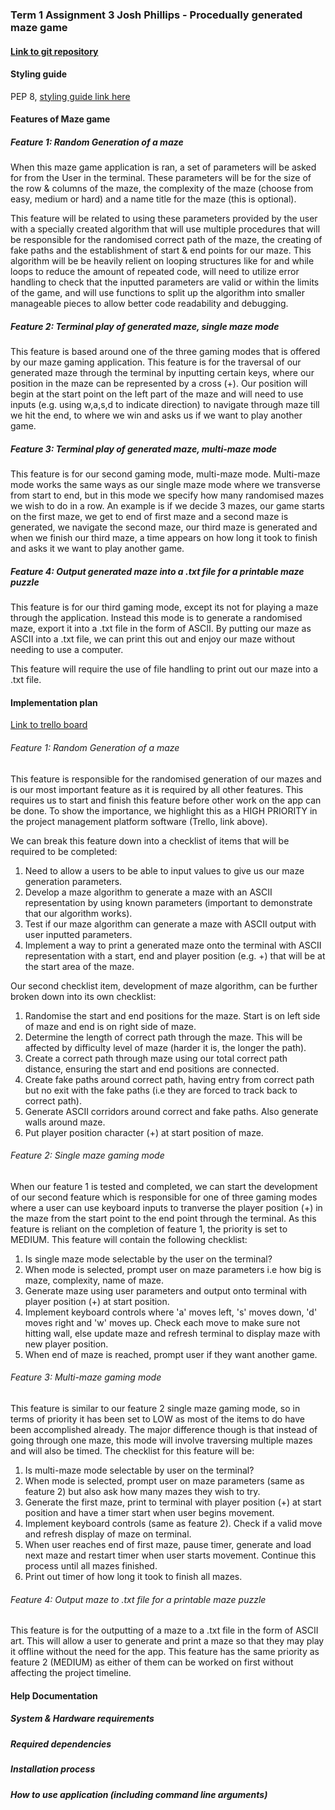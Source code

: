 ### Term 1 Assignment 3 Josh Phillips - Procedually generated maze game

#### [Link to git repository](https://github.com/jophc1/JoshuaPhillips_T1A3)

#### Styling guide
PEP 8, [styling guide link here](https://peps.python.org/pep-0008/)

#### Features of Maze game

##### Feature 1: Random Generation of a maze
When this maze game application is ran, a set of parameters will be asked for from the User in the terminal. These parameters will be for the size of the row & columns of the maze, the complexity of the maze (choose from easy, medium or hard) and a name title for the maze (this is optional).   

This feature will be related to using these parameters provided by the user with a specially created algorithm that will use multiple procedures that will be responsible for the randomised correct path of the maze, the creating of fake paths and the establishment of start & end points for our maze. This algorithm will be be heavily relient on looping structures like for and while loops to reduce the amount of repeated code, will need to utilize error handling to check that the inputted parameters are valid or within the limits of the game, and will use functions to split up the algorithm into smaller manageable pieces to allow better code readability and debugging.

##### Feature 2: Terminal play of generated maze, single maze mode
This feature is based around one of the three gaming modes that is offered by our maze gaming application. This feature is for the traversal of our generated maze through the terminal by inputting certain keys, where our position in the maze can be represented by a cross (+). Our position will begin at the start point on the left part of the maze and will need to use inputs (e.g. using w,a,s,d to indicate direction) to navigate through maze till we hit the end, to where we win and asks us if we want to play another game.   

##### Feature 3: Terminal play of generated maze, multi-maze mode
This feature is for our second gaming mode, multi-maze mode. Multi-maze mode works the same ways as our single maze mode where we transverse from start to end, but in this mode we specify how many randomised mazes we wish to do in a row. An example is if we decide 3 mazes, our game starts on the first maze, we get to end of first maze and a second maze is generated, we navigate the second maze, our third maze is generated and when we finish our third maze, a time appears on how long it took to finish and asks it we want to play another game.

##### Feature 4: Output generated maze into a .txt file for a printable maze puzzle
This feature is for our third gaming mode, except its not for playing a maze through the application. Instead this mode is to generate a randomised maze, export it into a .txt file in the form of ASCII. By putting our maze as ASCII into a .txt file, we can print this out and enjoy our maze without needing to use a computer.   

This feature will require the use of file handling to print out our maze into a .txt file.

#### Implementation plan
[Link to trello board](https://trello.com/b/K57IXMnw/procedual-generated-maze-game-josh-phillips)
###### Feature 1: Random Generation of a maze 
This feature is responsible for the randomised generation of our mazes and is our most important feature as it is required by all other features. This requires us to start and finish this feature before other work on the app can be done. To show the importance, we highlight this as a HIGH PRIORITY in the project management platform software (Trello, link above).   

We can break this feature down into a checklist of items that will be required to be completed:
1. Need to allow a users to be able to input values to give us our maze generation parameters.
2. Develop a maze algorithm to generate a maze with an ASCII representation by using known parameters (important to demonstrate that our algorithm works).
3. Test if our maze algorithm can generate a maze with ASCII output with user inputted parameters.
4. Implement a way to print a generated maze onto the terminal with ASCII representation with a start, end and player position (e.g. +) that will be at the start area of the maze.

Our second checklist item, development of maze algorithm, can be further broken down into its own checklist:
1. Randomise the start and end positions for the maze. Start is on left side of maze and end is on right side of maze.
2. Determine the length of correct path through the maze. This will be affected by difficulty level of maze (harder it is, the longer the path).
3. Create a correct path through maze using our total correct path distance, ensuring the start and end positions are connected.
4. Create fake paths around correct path, having entry from correct path but no exit with the fake paths (i.e they are forced to track back to correct path).
5. Generate ASCII corridors around correct and fake paths. Also generate walls around maze.
6. Put player position character (+) at start position of maze.

###### Feature 2: Single maze gaming mode
When our feature 1 is tested and completed, we can start the development of our second feature which is responsible for one of three gaming modes where a user can use keyboard inputs to tranverse the player position (+) in the maze from the start point to the end point through the terminal. As this feature is reliant on the completion of feature 1, the priority is set to MEDIUM. This feature will contain the following checklist:
1. Is single maze mode selectable by the user on the terminal?
2. When mode is selected, prompt user on maze parameters i.e how big is maze, complexity, name of maze.
3. Generate maze using user parameters and output onto terminal with player position (+) at start position.
4. Implement keyboard controls where 'a' moves left, 's' moves down, 'd' moves right and 'w' moves up. Check each move to make sure not hitting wall, else update maze and refresh terminal to display maze with new player position.
5. When end of maze is reached, prompt user if they want another game.

###### Feature 3: Multi-maze gaming mode
This feature is similar to our feature 2 single maze gaming mode, so in terms of priority it has been set to LOW as most of the items to do have been accomplished already. The major difference though is that instead of going through one maze, this mode will involve traversing multiple mazes and will also be timed. The checklist for this feature will be:
1. Is multi-maze mode selectable by user on the terminal?
2. When mode is selected, prompt user on maze parameters (same as feature 2) but also ask how many mazes they wish to try.
3. Generate the first maze, print to terminal with player position (+) at start position and have a timer start when user begins movement.
4. Implement keyboard controls (same as feature 2). Check if a valid move and refresh display of maze on terminal.
5. When user reaches end of first maze, pause timer, generate and load next maze and restart timer when user starts movement. Continue this process until all mazes finished.
6. Print out timer of how long it took to finish all mazes.

###### Feature 4: Output maze to .txt file for a printable maze puzzle
This feature is for the outputting of a maze to a .txt file in the form of ASCII art. This will allow a user to generate and print a maze so that they may play it offline without the need for the app. This feature has the same priority as feature 2 (MEDIUM) as either of them can be worked on first without affecting the project timeline.

#### Help Documentation
##### System & Hardware requirements

##### Required dependencies

##### Installation process

##### How to use application (including command line arguments)
